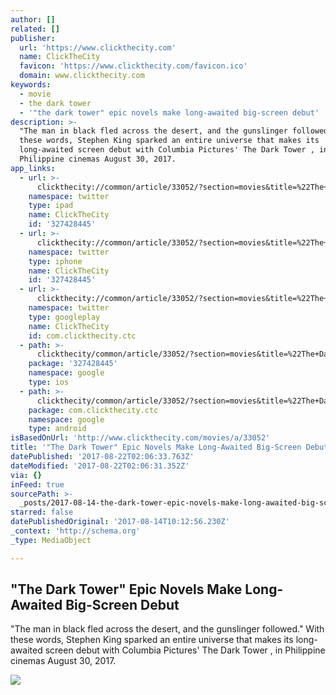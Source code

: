 ```yaml
---
author: []
related: []
publisher:
  url: 'https://www.clickthecity.com'
  name: ClickTheCity
  favicon: 'https://www.clickthecity.com/favicon.ico'
  domain: www.clickthecity.com
keywords:
  - movie
  - the dark tower
  - '"the dark tower" epic novels make long-awaited big-screen debut'
description: >-
  "The man in black fled across the desert, and the gunslinger followed." With
  these words, Stephen King sparked an entire universe that makes its
  long-awaited screen debut with Columbia Pictures' The Dark Tower , in
  Philippine cinemas August 30, 2017.
app_links:
  - url: >-
      clickthecity://common/article/33052/?section=movies&title=%22The+Dark+Tower%22+Epic+Novels+Make+Long-Awaited+Big-Screen+Debut
    namespace: twitter
    type: ipad
    name: ClickTheCity
    id: '327428445'
  - url: >-
      clickthecity://common/article/33052/?section=movies&title=%22The+Dark+Tower%22+Epic+Novels+Make+Long-Awaited+Big-Screen+Debut
    namespace: twitter
    type: iphone
    name: ClickTheCity
    id: '327428445'
  - url: >-
      clickthecity://common/article/33052/?section=movies&title=%22The+Dark+Tower%22+Epic+Novels+Make+Long-Awaited+Big-Screen+Debut
    namespace: twitter
    type: googleplay
    name: ClickTheCity
    id: com.clickthecity.ctc
  - path: >-
      clickthecity/common/article/33052/?section=movies&title=%22The+Dark+Tower%22+Epic+Novels+Make+Long-Awaited+Big-Screen+Debut
    package: '327428445'
    namespace: google
    type: ios
  - path: >-
      clickthecity/common/article/33052/?section=movies&title=%22The+Dark+Tower%22+Epic+Novels+Make+Long-Awaited+Big-Screen+Debut
    package: com.clickthecity.ctc
    namespace: google
    type: android
isBasedOnUrl: 'http://www.clickthecity.com/movies/a/33052'
title: '"The Dark Tower" Epic Novels Make Long-Awaited Big-Screen Debut'
datePublished: '2017-08-22T02:06:33.763Z'
dateModified: '2017-08-22T02:06:31.352Z'
via: {}
inFeed: true
sourcePath: >-
  _posts/2017-08-14-the-dark-tower-epic-novels-make-long-awaited-big-screen-de.md
starred: false
datePublishedOriginal: '2017-08-14T10:12:56.230Z'
_context: 'http://schema.org'
_type: MediaObject

---
```

<article style=""><h1>"The Dark Tower" Epic Novels Make Long-Awaited Big-Screen Debut</h1><p>"The man in black fled across the desert, and the gunslinger followed." With these words, Stephen King sparked an entire universe that makes its long-awaited screen debut with Columbia Pictures' The Dark Tower , in Philippine cinemas August 30, 2017.</p><img src="https://cdn1.clickthecity.com/images/articles/600/33052.jpg" /></article>